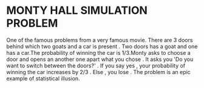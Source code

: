 # MONTY HALL SIMULATION PROBLEM
One of the famous problems from a very famous movie. There are 3 doors behind which two goats and a car is present . Two doors has a goat and one has a car.The probability of winning the car is 1/3.Monty asks to choose a door and opens an another one apart what you chose . It asks you 'Do you want to switch between the doors?' . If you say yes , your probability of winning the car increases by 2/3 . Else , you lose . The problem is an epic example of statistical illusion.

